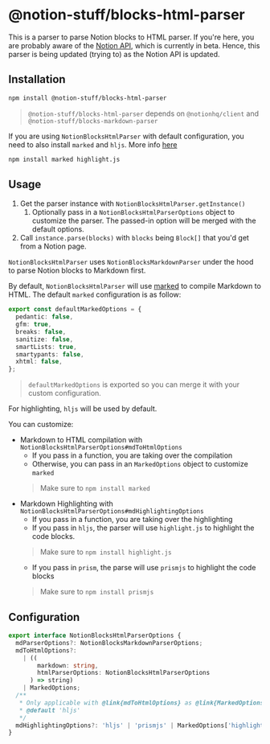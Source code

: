 # @notion-stuff/blocks-html-parser

This is a parser to parse Notion blocks to HTML parser. If you're here, you are probably aware of the [Notion API](https://developers.notion.com/), which is currently in beta. Hence, this parser is being updated (trying to) as the Notion API is updated.

## Installation

```bash
npm install @notion-stuff/blocks-html-parser
```

> `@notion-stuff/blocks-html-parser` depends on `@notionhq/client` and `@notion-stuff/blocks-markdown-parser`

If you are using `NotionBlocksHtmlParser` with default configuration, you need to also install `marked` and `hljs`. More info [here](#usage)

```bash
npm install marked highlight.js
```

## Usage

1. Get the parser instance with `NotionBlocksHtmlParser.getInstance()`
   1. Optionally pass in a `NotionBlocksHtmlParserOptions` object to customize the parser. The passed-in option will be merged with the default options.
2. Call `instance.parse(blocks)` with `blocks` being `Block[]` that you'd get from a Notion page.

`NotionBlocksHtmlParser` uses `NotionBlocksMarkdownParser` under the hood to parse Notion blocks to Markdown first.

By default, `NotionBlocksHtmlParser` will use [marked](https://github.com/markedjs/marked) to compile Markdown to HTML. The default `marked` configuration is as follow:

```ts
export const defaultMarkedOptions = {
  pedantic: false,
  gfm: true,
  breaks: false,
  sanitize: false,
  smartLists: true,
  smartypants: false,
  xhtml: false,
};
```
> `defaultMarkedOptions` is exported so you can merge it with your custom configuration.

For highlighting, `hljs` will be used by default.

You can customize:

- Markdown to HTML compilation with `NotionBlocksHtmlParserOptions#mdToHtmlOptions`
  - If you pass in a function, you are taking over the compilation
  - Otherwise, you can pass in an `MarkedOptions` object to customize `marked`
  > Make sure to `npm install marked`
- Markdown Highlighting with `NotionBlocksHtmlParserOptions#mdHighlightingOptions`
  - If you pass in a function, you are taking over the highlighting
  - If you pass in `hljs`, the parser will use `highlight.js` to highlight the code blocks.
  > Make sure to `npm install highlight.js`
  - If you pass in `prism`, the parse will use `prismjs` to highlight the code blocks
  > Make sure to `npm install prismjs`

## Configuration

```ts
export interface NotionBlocksHtmlParserOptions {
  mdParserOptions?: NotionBlocksMarkdownParserOptions;
  mdToHtmlOptions?:
    | ((
        markdown: string,
        htmlParserOptions: NotionBlocksHtmlParserOptions
      ) => string)
    | MarkedOptions;
  /**
   * Only applicable with @link{mdToHtmlOptions} as @link{MarkedOptions}
   * @default 'hljs'
   */
  mdHighlightingOptions?: 'hljs' | 'prismjs' | MarkedOptions['highlight'];
}
```
